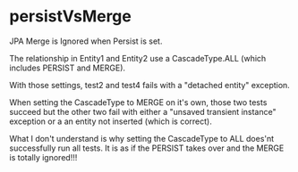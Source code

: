 # persistVsMerge
JPA Merge is Ignored when Persist is set.

The relationship in Entity1 and Entity2 use a CascadeType.ALL (which includes PERSIST and MERGE).

With those settings, test2 and test4 fails with a "detached entity" exception.

When setting the CascadeType to MERGE on it's own, those two tests succeed but the other two fail with either a "unsaved transient instance" exception or a an entity not inserted (which is correct).

What I don't understand is why setting the CascadeType to ALL does'nt successfully run all tests. It is as if the PERSIST takes over and the MERGE is totally ignored!!!

